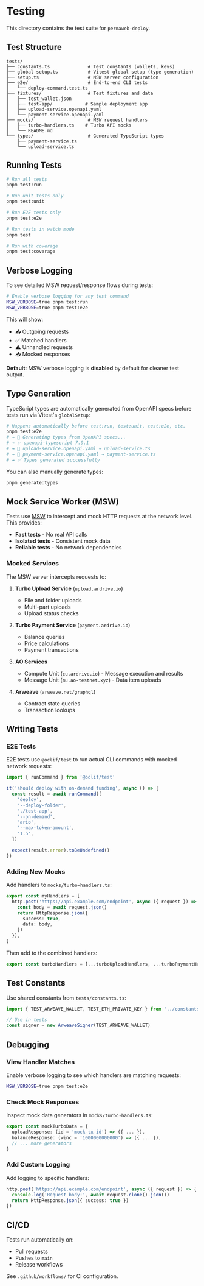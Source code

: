 # Testing

This directory contains the test suite for `permaweb-deploy`.

## Test Structure

```
tests/
├── constants.ts              # Test constants (wallets, keys)
├── global-setup.ts           # Vitest global setup (type generation)
├── setup.ts                  # MSW server configuration
├── e2e/                      # End-to-end CLI tests
│   └── deploy-command.test.ts
├── fixtures/                 # Test fixtures and data
│   ├── test_wallet.json
│   ├── test-app/            # Sample deployment app
│   ├── upload-service.openapi.yaml
│   └── payment-service.openapi.yaml
├── mocks/                    # MSW request handlers
│   ├── turbo-handlers.ts    # Turbo API mocks
│   └── README.md
└── types/                    # Generated TypeScript types
    ├── payment-service.ts
    └── upload-service.ts
```

## Running Tests

```bash
# Run all tests
pnpm test:run

# Run unit tests only
pnpm test:unit

# Run E2E tests only
pnpm test:e2e

# Run tests in watch mode
pnpm test

# Run with coverage
pnpm test:coverage
```

## Verbose Logging

To see detailed MSW request/response flows during tests:

```bash
# Enable verbose logging for any test command
MSW_VERBOSE=true pnpm test:run
MSW_VERBOSE=true pnpm test:e2e
```

This will show:

- 📤 Outgoing requests
- ✅ Matched handlers
- ⚠️ Unhandled requests
- 📥 Mocked responses

**Default**: MSW verbose logging is **disabled** by default for cleaner test output.

## Type Generation

TypeScript types are automatically generated from OpenAPI specs before tests run via Vitest's `globalSetup`:

```bash
# Happens automatically before test:run, test:unit, test:e2e, etc.
pnpm test:e2e
# → 🔧 Generating types from OpenAPI specs...
# → ✨ openapi-typescript 7.9.1
# → 🚀 upload-service.openapi.yaml → upload-service.ts
# → 🚀 payment-service.openapi.yaml → payment-service.ts
# → ✅ Types generated successfully
```

You can also manually generate types:

```bash
pnpm generate:types
```

## Mock Service Worker (MSW)

Tests use [MSW](https://mswjs.io/) to intercept and mock HTTP requests at the network level. This provides:

- **Fast tests** - No real API calls
- **Isolated tests** - Consistent mock data
- **Reliable tests** - No network dependencies

### Mocked Services

The MSW server intercepts requests to:

1. **Turbo Upload Service** (`upload.ardrive.io`)
   - File and folder uploads
   - Multi-part uploads
   - Upload status checks

2. **Turbo Payment Service** (`payment.ardrive.io`)
   - Balance queries
   - Price calculations
   - Payment transactions

3. **AO Services**
   - Compute Unit (`cu.ardrive.io`) - Message execution and results
   - Message Unit (`mu.ao-testnet.xyz`) - Data item uploads

4. **Arweave** (`arweave.net/graphql`)
   - Contract state queries
   - Transaction lookups

## Writing Tests

### E2E Tests

E2E tests use `@oclif/test` to run actual CLI commands with mocked network requests:

```typescript
import { runCommand } from '@oclif/test'

it('should deploy with on-demand funding', async () => {
  const result = await runCommand([
    'deploy',
    '--deploy-folder',
    './test-app',
    '--on-demand',
    'ario',
    '--max-token-amount',
    '1.5',
  ])

  expect(result.error).toBeUndefined()
})
```

### Adding New Mocks

Add handlers to `mocks/turbo-handlers.ts`:

```typescript
export const myHandlers = [
  http.post('https://api.example.com/endpoint', async ({ request }) => {
    const body = await request.json()
    return HttpResponse.json({
      success: true,
      data: body,
    })
  }),
]
```

Then add to the combined handlers:

```typescript
export const turboHandlers = [...turboUploadHandlers, ...turboPaymentHandlers, ...myHandlers]
```

## Test Constants

Use shared constants from `tests/constants.ts`:

```typescript
import { TEST_ARWEAVE_WALLET, TEST_ETH_PRIVATE_KEY } from '../constants.js'

// Use in tests
const signer = new ArweaveSigner(TEST_ARWEAVE_WALLET)
```

## Debugging

### View Handler Matches

Enable verbose logging to see which handlers are matching requests:

```bash
MSW_VERBOSE=true pnpm test:e2e
```

### Check Mock Responses

Inspect mock data generators in `mocks/turbo-handlers.ts`:

```typescript
export const mockTurboData = {
  uploadResponse: (id = 'mock-tx-id') => ({ ... }),
  balanceResponse: (winc = '1000000000000') => ({ ... }),
  // ... more generators
}
```

### Add Custom Logging

Add logging to specific handlers:

```typescript
http.post('https://api.example.com/endpoint', async ({ request }) => {
  console.log('Request body:', await request.clone().json())
  return HttpResponse.json({ success: true })
})
```

## CI/CD

Tests run automatically on:

- Pull requests
- Pushes to `main`
- Release workflows

See `.github/workflows/` for CI configuration.
